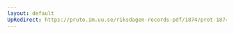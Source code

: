 ```yaml
---
layout: default
UpRedirect: https://pruto.im.uu.se/riksdagen-records-pdf/1874/prot-1874--ak--128/prot-1874--ak--128_005.pdf
---
```


